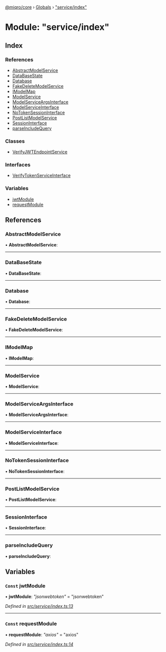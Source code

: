 [@miqro/core](../README.md) › [Globals](../globals.md) › ["service/index"](_service_index_.md)

# Module: "service/index"

## Index

### References

* [AbstractModelService](_service_index_.md#abstractmodelservice)
* [DataBaseState](_service_index_.md#databasestate)
* [Database](_service_index_.md#database)
* [FakeDeleteModelService](_service_index_.md#fakedeletemodelservice)
* [IModelMap](_service_index_.md#imodelmap)
* [ModelService](_service_index_.md#modelservice)
* [ModelServiceArgsInterface](_service_index_.md#modelserviceargsinterface)
* [ModelServiceInterface](_service_index_.md#modelserviceinterface)
* [NoTokenSessionInterface](_service_index_.md#notokensessioninterface)
* [PostListModelService](_service_index_.md#postlistmodelservice)
* [SessionInterface](_service_index_.md#sessioninterface)
* [parseIncludeQuery](_service_index_.md#parseincludequery)

### Classes

* [VerifyJWTEndpointService](../classes/_service_index_.verifyjwtendpointservice.md)

### Interfaces

* [VerifyTokenServiceInterface](../interfaces/_service_index_.verifytokenserviceinterface.md)

### Variables

* [jwtModule](_service_index_.md#const-jwtmodule)
* [requestModule](_service_index_.md#const-requestmodule)

## References

###  AbstractModelService

• **AbstractModelService**:

___

###  DataBaseState

• **DataBaseState**:

___

###  Database

• **Database**:

___

###  FakeDeleteModelService

• **FakeDeleteModelService**:

___

###  IModelMap

• **IModelMap**:

___

###  ModelService

• **ModelService**:

___

###  ModelServiceArgsInterface

• **ModelServiceArgsInterface**:

___

###  ModelServiceInterface

• **ModelServiceInterface**:

___

###  NoTokenSessionInterface

• **NoTokenSessionInterface**:

___

###  PostListModelService

• **PostListModelService**:

___

###  SessionInterface

• **SessionInterface**:

___

###  parseIncludeQuery

• **parseIncludeQuery**:

## Variables

### `Const` jwtModule

• **jwtModule**: *"jsonwebtoken"* = "jsonwebtoken"

*Defined in [src/service/index.ts:13](https://github.com/claukers/miqro-core/blob/65c3631/src/service/index.ts#L13)*

___

### `Const` requestModule

• **requestModule**: *"axios"* = "axios"

*Defined in [src/service/index.ts:14](https://github.com/claukers/miqro-core/blob/65c3631/src/service/index.ts#L14)*
